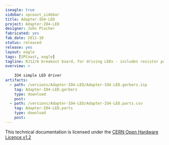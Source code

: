 ```yaml
---
iseagle: true
sidebar: spcoast_sidebar
title: Adapter-IO4-LED
project: Adapter-IO4-LED
designer: John Plocher
fabricated: yes
fab_date: 2011-10
status: released
release: yes
layout: eagle
tags: [SPCoast, eagle]
tagline: RJ12/6 breakout board, for driving LEDs - includes resistor pack
overview: >
    
    IO4 simple LED driver
artifacts:
  - path: /versions/Adapter-IO4-LED/Adapter-IO4-LED.gerbers.zip
    tag: Adapter-IO4-LED.gerbers
    type: download
    post: 
  - path: /versions/Adapter-IO4-LED/Adapter-IO4-LED.parts.csv
    tag: Adapter-IO4-LED.parts
    type: download
    post: 
---
```

This technical documentation is licensed under the [CERN Open Hardware Licence v1.2](http://www.ohwr.org/attachments/2388/cern_ohl_v_1_2.txt)
